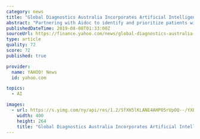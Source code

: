 ```yaml
---
category: news
title: "Global Diagnostics Australia Incorporates Artificial Intelligence Into Its Radiology Applications"
abstract: "Partnering with Aidoc to identify and prioritize patients with time-sensitive medical conditions PERTH, Australia, Aug. 8, 2019 /PRNewswire/ -- Global Diagnostics Australia (GDA), a subsidiary of ..."
publishedDateTime: 2019-08-08T01:33:00Z
sourceUrl: https://finance.yahoo.com/news/global-diagnostics-australia-incorporates-artificial-010000121.html
type: article
quality: 72
score: 72
published: true

provider:
  name: YAHOO! News
  id: yahoo.com

topics:
  - AI

images:
  - url: https://s.yimg.com/ny/api/res/1.2/SfXH5lKLANE4AHP05rUpOQ--/YXBwaWQ9aGlnaGxhbmRlcjt3PTcwNTtoPTQ2NS4z/https://s.yimg.com/uu/api/res/1.2/wBXrC8wSodsZcusSfSYZQQ--~B/aD0yNjQ7dz00MDA7c209MTthcHBpZD15dGFjaHlvbg--/http://globalfinance.zenfs.com/en_us/Finance/US_AFTP_PRNEWSWIRE_LIVE/Global_Diagnostics_Australia_Incorporates_Artificial-6b832b7743d212a5dfcb0e7762614ada
    width: 400
    height: 264
    title: "Global Diagnostics Australia Incorporates Artificial Intelligence Into Its Radiology Applications"
---
```

